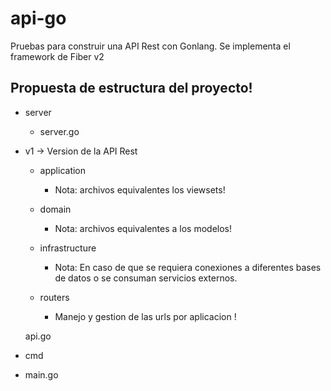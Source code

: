 # api-go
Pruebas para construir una API Rest con Gonlang. Se implementa el framework de Fiber v2

## Propuesta de estructura del proyecto!

- server
	+ server.go
- v1 -> Version de la API Rest
	+ application
		* Nota: archivos equivalentes los viewsets!
	+ domain
		* Nota: archivos equivalentes a los modelos!
	+ infrastructure 
		* Nota: En caso de que se requiera conexiones a diferentes bases de datos o se consuman servicios externos.
	
	+ routers
		* Manejo y gestion de las urls por aplicacion !
	
	api.go 
	
	
- cmd
- main.go 
